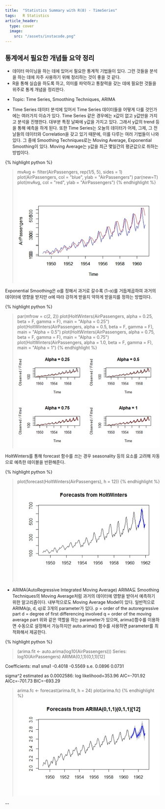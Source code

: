 ```yaml
---
title:  "Statistics Summary with R(8) - TimeSeries"
tags:	R Statistics
article_header:
  type: cover
  image:
    src: "/assets/instacode.png"
---
```



## 통계에서 필요한 개념들 요약 정리
+   데이터 마이닝을 하는 데에 있어서 필요한 통계적 기법들이 있다. 그런 것들을 분석을 하는 데에 자주 사용하기 위해 정리하는 것이 좋을 것 같다.
+	R을 통해 실습을 하도록 하고, 의미를 파악하고 통찰력을 갖는 데에 필요한 것들을 위주로 통계 개념을 정리한다.

- Topic: Time Series, Smoothing Techniques, ARIMA

+	Time Series
데이터 분석에 있어서 Time Series 데이터들을 어떻게 다룰 것인가에는 여러가지 이슈가 있다.
Time Series 같은 경우에는 x값이 없고 y값만을 가지고 분석을 진행한다.
대부분 특정 날짜에 y값을 가지고 있다. 그래서 y값의 trend 등을 통해 예측을 하게 된다.
또한 Time Series는 오늘의 데이터가 어제, 그제, 그 전날들의 데이터와 Correlation을 갖고 있기 때문에, 이를 다루는 여러 기법들이 나와있다.
그 중에 Smoothing Techniques로는 Moving Average, Exponential Smoothing이 있다.
Moving Average는 y값을 최근 몇일간의 평균값으로 취하는 방법이다.

{% highlight python %}
> mvAvg <- filter(AirPassengers, rep(1/5, 5), sides = 1)
> plot(AirPassengers, col = "blue", ylab = "AirPassengers")
> par(new=T)
> plot(mvAvg, col = "red", ylab = "AirPassengers")
{% endhighlight %}
![Screenshot MovingAverage](https://raw.githubusercontent.com/yangyangii/yangyangii.github.io/master/assets/_posts/TimeSeries-MovingAverage.jpeg  "Screenshot MovingAverage")


Exponential Smoothing은 α를 정해서 과거로 갈수록 (1-α)를 거듭제곱하여 과거의 데이터에 영향을 받지만 α에 따라 강하게 받을지 약하게 받을지를 정하는 방법이다.

{% highlight python %}
> par(mfrow = c(2, 2))
> plot(HoltWinters(AirPassengers, alpha = 0.25, beta = F, gamma = F), main = "Alpha = 0.25")
> plot(HoltWinters(AirPassengers, alpha = 0.5, beta = F, gamma = F), main = "Alpha = 0.5")
> plot(HoltWinters(AirPassengers, alpha = 0.75, beta = F, gamma = F), main = "Alpha = 0.75")
> plot(HoltWinters(AirPassengers, alpha = 1.0, beta = F, gamma = F), main = "Alpha = 1")
{% endhighlight %}
![Screenshot ExponentialSmoothing](https://raw.githubusercontent.com/yangyangii/yangyangii.github.io/master/assets/_posts/Timeseries-Exponential.jpeg  "Screenshot ExponentialSmoothing")

HoltWinters를 통해 forecast 함수를 쓰는 경우 seasonality 등의 요소를 고려해 자동으로 예측한 테이블을 반환해준다.

{% highlight python %}
> plot(forecast(HoltWinters(AirPassengers), h = 12))
{% endhighlight %}
![Screenshot ForecastHoltwinters](https://raw.githubusercontent.com/yangyangii/yangyangii.github.io/master/assets/_posts/Forecast-Holtwinters.jpeg  "Screenshot ForecastHoltwinters")


+	ARIMA(AutoRegressive Integrated Moving Average)
ARIMA도 Smoothing Techniques의 Moving Average처럼 과거의 데이터에 영향을 받아서 예측하기 위한 알고리즘이다.
내부적으로도 Moving Average Model이 있다.
일반적으로 ARIMA(p, d, q)로 3개의 parameter가 있다.
p = order of the autoregressive part
d = degree of first differencing involved
q = order of the moving average part
위와 같은 역할을 하는 parameter가 있으며, arima()함수를 이용하면 수동으로 설정해서 가능하지만 auto.arima() 함수를 사용하면 parameter를 최적화해서 제공한다.

{% highlight python %}
> (arima.fit <- auto.arima(log10(AirPassengers)))
Series: log10(AirPassengers) 
ARIMA(0,1,1)(0,1,1)[12]                    

Coefficients:
          ma1     sma1
      -0.4018  -0.5569
s.e.   0.0896   0.0731

sigma^2 estimated as 0.0002586:  log likelihood=353.96
AIC=-701.92   AICc=-701.73   BIC=-693.29
> arima.fc <- forecast(arima.fit, h = 24)
> plot(arima.fc)
{% endhighlight %}
![Screenshot ARIMA](https://raw.githubusercontent.com/yangyangii/yangyangii.github.io/master/assets/_posts/ARIMA-Forecast.jpeg  "Screenshot ARIMA")

--
